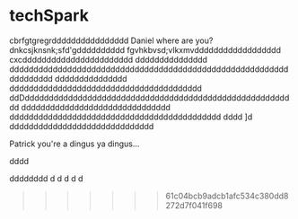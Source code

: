 # techSpark
cbrfgtgregrdddddddddddddddd
Daniel where are you?dnkcsjknsnk;sfd'gdddddddddd
fgvhkbvsd;vlkxmvdddddddddddddddddd
cxcddddddddddddddddddddddd
ddddddddddddddd
ddddddddddddddddddddddddddddddddddddddddddddddddddddddddddddddddddd
ddddddddddddddd
dddddddddddddddddddddddddddddddddddddddd
ddDddddddddddddddddddddddddddddddddddddddddddddddddddddddddd
ddddddddddddddddddddddddddddddd
dddddddddddddddddddddddddddddddddddddddddddd
dddd
]d
dddddddddddddddddddddddddddddd

Patrick you're a dingus ya dingus...





























dddd

















































































































dddddddd
d
d
d
d
d
>>>>>>> 61c04bcb9adcb1afc534c380dd8272d7f041f698
